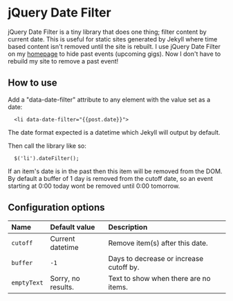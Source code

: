 # jQuery Date Filter

jQuery Date Filter is a tiny library that does one thing; filter content by current date. This is useful for static sites generated by Jekyll where time based content isn't removed until the site is rebuilt. I use jQuery Date Filter on my [homepage](http://maedi.com) to hide past events (upcoming gigs). Now I don't have to rebuild my site to remove a past event!

## How to use

Add a "data-date-filter" attribute to any element with the value set as a date:

```
  <li data-date-filter="{{post.date}}">
```

The date format expected is a datetime which Jekyll will output by default.

Then call the library like so:

```
  $('li').dateFilter();
```

If an item's date is in the past then this item will be removed from the DOM. By default a buffer of 1 day is removed from the cutoff date, so an event starting at 0:00 today wont be removed until 0:00 tomorrow.

## Configuration options

| Name       | Default value      | Description                                |
|:-----------|:-------------------|:-------------------------------------------|
| `cutoff`   | Current datetime   | Remove item(s) after this date.            |
| `buffer`   | `-1`               | Days to decrease or increase cutoff by.    |
| `emptyText`| Sorry, no results. | Text to show when there are no items.      |
